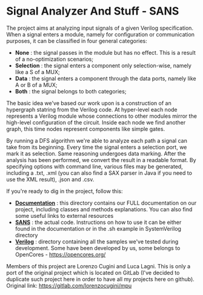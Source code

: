 # Signal Analyzer And Stuff - SANS

The project aims at analyzing input signals of a given Verilog specification. When a signal enters a module, namely for configuration or communication purposes, it can be classified in four general categories:

*   **None**        :   the signal passes in the module but has no effect. This is a result of a no-optimization scenarios;
*   **Selection**   :   the signal enters a component only selection-wise, namely like a S of a MUX;
*   **Data**        :   the signal enters a component through the data ports, namely like A or B of a MUX;
*   **Both**        :   the signal belongs to both categories;

The basic idea we've based our work upon is a construction of an hypergraph statring from the Verilog code.
At hyper-level each node represents a Verilog module whose connections to other modules mirror the high-level configuration of the circuit.
Inside each node we find another graph, this time nodes represent components like simple gates.

By running a DFS algorithm we're able to analyze each path a signal can take from its beginning. Every time the signal enters a selection port, we mark it as selection. Same reasoning undergoes data marking.
After the analysis has been performed, we convert the result in a readable format. By specifying options with command line, various files may be generated, including a .txt, .xml (you can also find a SAX parser in Java if you need to use the XML result), .json and .csv.


If you're ready to dig in the project, follow this:

*   [**Documentation**](Documentation)   :   this directory contains our FULL documentation on our project, including classes and methods explanations. You can also find some useful links to external resources
*   [**SANS**](SANS)            :   the actual code. Instructions on how to use it can be either found in the documentation or in the .sh example in SystemVerilog directory
*   [**Verilog**](Verilog)         :   directory containing all the samples we've tested during development. Some have been developed by us, some belongs to OpenCores - https://opencores.org/

Members of this project are Lorenzo Cugini and Luca Lagni.
This is only a port of the original project which is located on GitLab (I've decided to duplicate such project here in order to have all my projects here on github).
Original link: https://gitlab.com/lorenzocugini/mpu
